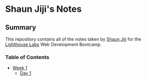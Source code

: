 # Shaun Jiji's Notes
## Summary
This repository contains all of the notes taken by [Shaun Jiji](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) for the [Lighthouse Labs](https://www.lighthouselabs.ca/en/web-development-bootcamp?gclid=Cj0KCQjw0oyYBhDGARIsAMZEuMvtkjlXrZooA4BcvId1ERxCXvQ2ZkaCu5BgXwqpl-bSop7FAmvrY4AaAkIpEALw_wcB) Web Development Bootcamp.

### Table of Contents
* [Week 1](/Week_1/)
  * [Day 1](/Week_1/Day_1)
    